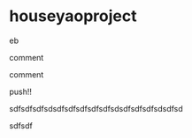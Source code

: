 # houseyaoproject

eb

comment

comment

push!!

sdfsdfsdfsdsdfsdfsdfsdfsdfsdsdfsdfsdfsdsdfsd

sdfsdf